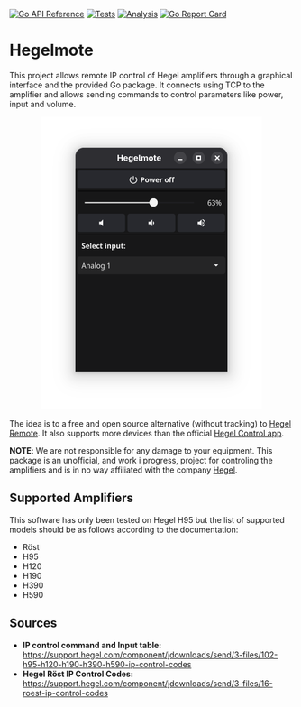 [![Go API Reference](https://img.shields.io/badge/go-documentation-blue.svg?style=flat)](https://pkg.go.dev/github.com/Jacalz/hegelmote)
[![Tests](https://github.com/Jacalz/hegelmote/actions/workflows/tests.yml/badge.svg)](https://github.com/Jacalz/hegelmote/actions/workflows/tests.yml)
[![Analysis](https://github.com/Jacalz/hegelmote/actions/workflows/analysis.yml/badge.svg)](https://github.com/Jacalz/hegelmote/actions/workflows/analysis.yml)
[![Go Report Card](https://goreportcard.com/badge/github.com/Jacalz/hegelmote)](https://goreportcard.com/report/github.com/Jacalz/hegelmote)
# Hegelmote

This project allows remote IP control of Hegel amplifiers through a graphical interface and the provided Go package. It connects using TCP to the amplifier and allows sending commands to control parameters like power, input and volume.

<p align="center">
  <img src="assets/img/gui.png" />
</p>

The idea is to a free and open source alternative (without tracking) to [Hegel Remote](https://apps.apple.com/ca/app/hegel-remote/id1562489978). It also supports more devices than the official [Hegel Control app](https://support.hegel.com/product-articles/hegel-setup-app).

**NOTE**: We are not responsible for any damage to your equipment. This package is an unofficial, and work i progress, project for controling the amplifiers and is in no way affiliated with the company [Hegel](https://www.hegel.com/en/).

## Supported Amplifiers

This software has only been tested on Hegel H95 but the list of supported models should be as follows according to the documentation:

- Röst
- H95
- H120
- H190
- H390
- H590

## Sources
- **IP control command and Input table:** https://support.hegel.com/component/jdownloads/send/3-files/102-h95-h120-h190-h390-h590-ip-control-codes
- **Hegel Röst IP Control Codes:** https://support.hegel.com/component/jdownloads/send/3-files/16-roest-ip-control-codes
